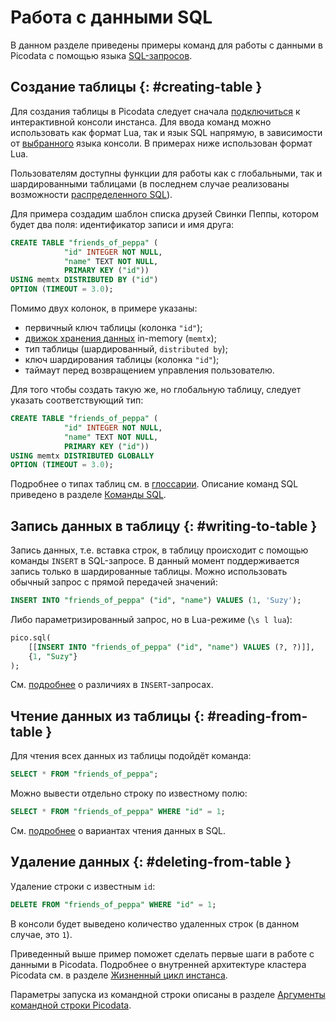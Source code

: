 # Работа с данными SQL

В данном разделе приведены примеры команд для работы с данными в
Picodata с помощью языка [SQL-запросов](../reference/sql_queries.md).

## Создание таблицы {: #creating-table }

Для создания таблицы в Picodata следует сначала
[подключиться](connecting.md#accessing-console) к
интерактивной консоли инстанса. Для ввода команд можно использовать
как формат Lua, так и язык SQL напрямую, в зависимости от
[выбранного](../reference/sql_queries.md#getting-started) языка консоли. В примерах
ниже использован формат Lua.

Пользователям доступны функции для работы как с глобальными, так и
шардированными таблицами (в последнем случае реализованы возможности
[распределенного SQL](../architecture/distributed_sql.md)).

Для примера создадим шаблон списка друзей Свинки Пеппы,
котором будет два поля: идентификатор записи и имя друга:

```sql
CREATE TABLE "friends_of_peppa" (
			"id" INTEGER NOT NULL,
			"name" TEXT NOT NULL,
			PRIMARY KEY ("id"))
USING memtx DISTRIBUTED BY ("id")
OPTION (TIMEOUT = 3.0);
```

Помимо двух колонок, в примере указаны:

- первичный ключ таблицы (колонка `"id"`);
- [движок хранения данных](../overview/glossary.md#db-engine) in-memory (`memtx`);
- тип таблицы (шардированный, `distributed by`);
- ключ шардирования таблицы (колонка `"id"`);
- таймаут перед возвращением управления пользователю.

<!-- TODO: использовать другое имя для таблицы чтобы оба примера работали -->

Для того чтобы создать такую же, но глобальную таблицу, следует указать
соответствующий тип:

```sql
CREATE TABLE "friends_of_peppa" (
			"id" INTEGER NOT NULL,
			"name" TEXT NOT NULL,
			PRIMARY KEY ("id"))
USING memtx DISTRIBUTED GLOBALLY
OPTION (TIMEOUT = 3.0);
```

Подробнее о типах таблиц см. в [глоссарии](../overview/glossary.md#table).
Описание команд SQL приведено в разделе [Команды SQL](../reference/sql_queries.md).

## Запись данных в таблицу {: #writing-to-table }

Запись данных, т.е. вставка строк, в таблицу происходит с помощью
команды `INSERT` в SQL-запросе. В данный момент поддерживается запись
только в шардированные таблицы. Можно использовать обычный запрос с
прямой передачей значений:

```sql
INSERT INTO "friends_of_peppa" ("id", "name") VALUES (1, 'Suzy');
```

Либо параметризированный запрос, но в Lua-режиме (`\s l lua`):

```sql
pico.sql(
	[[INSERT INTO "friends_of_peppa" ("id", "name") VALUES (?, ?)]],
	{1, "Suzy"}
);
```

См. [подробнее](../reference/sql_queries.md#insert) о различиях в `INSERT`-запросах.

## Чтение данных из таблицы {: #reading-from-table }

Для чтения всех данных из таблицы подойдёт команда:

```sql
SELECT * FROM "friends_of_peppa";
```

Можно вывести отдельно строку по известному полю:

```sql
SELECT * FROM "friends_of_peppa" WHERE "id" = 1;
```

См. [подробнее](../reference/sql_queries.md#select) о вариантах чтения данных в SQL.

## Удаление данных {: #deleting-from-table }

Удаление строки с известным `id`:

```sql
DELETE FROM "friends_of_peppa" WHERE "id" = 1;
```

В консоли будет выведено количество удаленных строк (в данном случае, это `1`).

Приведенный выше пример поможет сделать первые шаги в работе с данными в Picodata.
Подробнее о внутренней архитектуре кластера Picodata см. в разделе
[Жизненный цикл инстанса](../architecture/instance_lifecycle.md).

Параметры запуска из командной строки описаны в разделе [Аргументы командной строки Picodata](../reference/cli.md).
